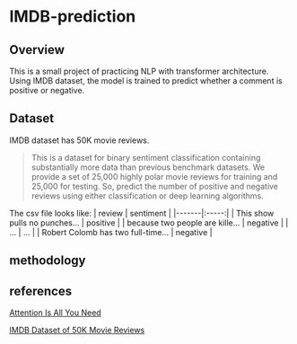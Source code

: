 # IMDB-prediction
## Overview
This is a small project of practicing NLP with transformer architecture. Using IMDB dataset, the model is trained to predict whether a comment is positive or negative.

## Dataset
IMDB dataset has 50K movie reviews.
> This is a dataset for binary sentiment classification containing substantially more data than previous benchmark datasets. We provide a set of 25,000 highly polar movie reviews for training and 25,000 for testing. So, predict the number of positive and negative reviews using either classification or deep learning algorithms.

The csv file looks like:
| review | sentiment | 
|-------|:-----:|
| This show pulls no punches...   | positive  |
| because two people are kille...  |  negative  | 
| ... | ... |
| Robert Colomb has two full-time... |  negative  | 

## methodology

## references
<a href="https://arxiv.org/abs/1706.03762">Attention Is All You Need</a>

<a href="https://www.kaggle.com/datasets/lakshmi25npathi/imdb-dataset-of-50k-movie-reviews/discussion">IMDB Dataset of 50K Movie Reviews</a>
